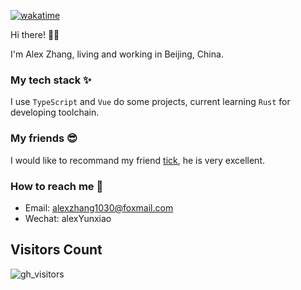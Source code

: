 [![wakatime](https://wakatime.com/badge/user/88925b1c-e98b-4642-94af-54317c812e3d/project/79ac7060-7e0a-453d-9b2b-477888868645.svg)](https://wakatime.com/badge/user/88925b1c-e98b-4642-94af-54317c812e3d/project/79ac7060-7e0a-453d-9b2b-477888868645)

Hi there! 👋🏻

I'm Alex Zhang, living and working in Beijing, China.

### My tech stack ✨

I use `TypeScript` and `Vue` do some projects, current learning `Rust` for developing toolchain.

### My friends 😎

I would like to recommand my friend [tick](https://github.com/TickHeart), he is very excellent.

### How to reach me 🚀

- Email: alexzhang1030@foxmail.com
- Wechat: alexYunxiao

<!-- ![AlexZhang's GitHub stats](https://github-readme-stats.vercel.app/api?username=alexzhang1030&show_icons=true&theme=radical) -->
<!-- ![snake](https://raw.githubusercontent.com/alexzhang1030/alexzhang1030/main/assets/github-contribution-grid-snake.gif) -->

## Visitors Count

![gh_visitors](https://profile-counter.glitch.me/alexzhang1030/count.svg)
